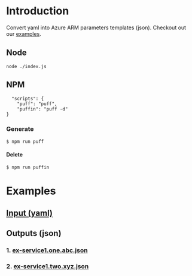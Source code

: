 # Introduction 
Convert yaml into Azure ARM parameters templates (json). Checkout out our [examples](https://github.com/Food-X-Technologies/puff-example).

## Node
```
node ./index.js
```

## NPM
```
  "scripts": {
    "puff": "puff",
    "puffin": "puff -d"
}
```
### Generate
```
$ npm run puff
```

#### Delete
```
$ npm run puffin
```

# Examples
## [Input (yaml)](https://github.com/Food-X-Technologies/puff-example/blob/main/example-simple/example.yml)
## Outputs (json)
### 1. [ex-service1.one.abc.json](https://github.com/Food-X-Technologies/puff-example/blob/main/example-simple/ex-service1.one.abc.json)
### 2. [ex-service1.two.xyz.json](https://github.com/Food-X-Technologies/puff-example/blob/main/example-simple/ex-service1.two.xyz.json)